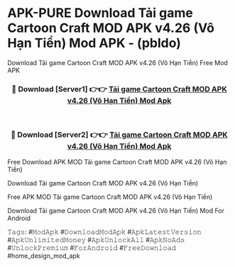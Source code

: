# APK-PURE Download Tải game Cartoon Craft MOD APK v4.26 (Vô Hạn Tiền) Mod APK - (pbldo)
Download Tải game Cartoon Craft MOD APK v4.26 (Vô Hạn Tiền) Free Mod APK

<div align="center">
<h3>🔴 Download [Server1] 👉👉 <a href="https://apk-comot.site?title=Tải_game_Cartoon_Craft_MOD_APK_v4.26_(Vô_Hạn_Tiền)">Tải game Cartoon Craft MOD APK v4.26 (Vô Hạn Tiền) Mod Apk</a></h3><br>

<h3>🔴 Download [Server2] 👉👉 <a href="https://apk-comot.site?title=Tải_game_Cartoon_Craft_MOD_APK_v4.26_(Vô_Hạn_Tiền)">Tải game Cartoon Craft MOD APK v4.26 (Vô Hạn Tiền) Mod Apk</a></h3>
</div>


Free Download APK MOD Tải game Cartoon Craft MOD APK v4.26 (Vô Hạn Tiền)

Download Tải game Cartoon Craft MOD APK v4.26 (Vô Hạn Tiền) 

Free APK MOD Tải game Cartoon Craft MOD APK v4.26 (Vô Hạn Tiền) 

Download Tải game Cartoon Craft MOD APK v4.26 (Vô Hạn Tiền) Mod For Android

𝚃𝚊𝚐𝚜: #𝙼𝚘𝚍𝙰𝚙𝚔 #𝙳𝚘𝚠𝚗𝚕𝚘𝚊𝚍𝙼𝚘𝚍𝙰𝚙𝚔 #𝙰𝚙𝚔𝙻𝚊𝚝𝚎𝚜𝚝𝚅𝚎𝚛𝚜𝚒𝚘𝚗 #𝙰𝚙𝚔𝚄𝚗𝚕𝚒𝚖𝚒𝚝𝚎𝚍𝙼𝚘𝚗𝚎𝚢 #𝙰𝚙𝚔𝚄𝚗𝚕𝚘𝚌𝚔𝙰𝚕𝚕 #𝙰𝚙𝚔𝙽𝚘𝙰𝚍𝚜 #𝚄𝚗𝚕𝚘𝚌𝚔𝙿𝚛𝚎𝚖𝚒𝚞𝚖 #𝙵𝚘𝚛𝙰𝚗𝚍𝚛𝚘𝚒𝚍 #𝙵𝚛𝚎𝚎𝙳𝚘𝚠𝚗𝚕𝚘𝚊𝚍 #home_design_mod_apk